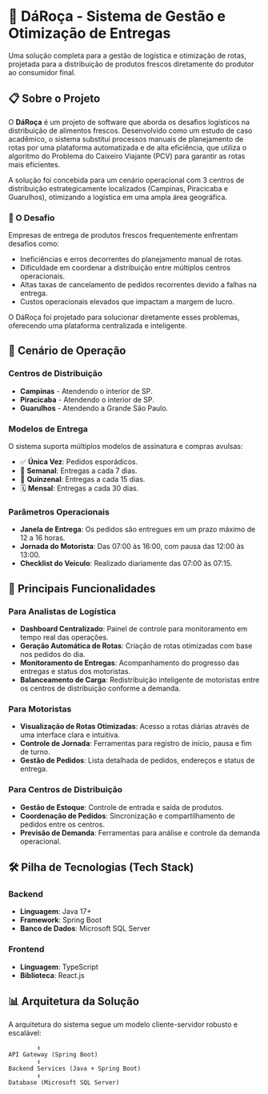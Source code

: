 # 🥕 DáRoça - Sistema de Gestão e Otimização de Entregas

Uma solução completa para a gestão de logística e otimização de rotas, projetada para a distribuição de produtos frescos diretamente do produtor ao consumidor final.

## 📋 Sobre o Projeto

O **DáRoça** é um projeto de software que aborda os desafios logísticos na distribuição de alimentos frescos. Desenvolvido como um estudo de caso acadêmico, o sistema substitui processos manuais de planejamento de rotas por uma plataforma automatizada e de alta eficiência, que utiliza o algoritmo do Problema do Caixeiro Viajante (PCV) para garantir as rotas mais eficientes.

A solução foi concebida para um cenário operacional com 3 centros de distribuição estrategicamente localizados (Campinas, Piracicaba e Guarulhos), otimizando a logística em uma ampla área geográfica.

### 🎯 O Desafio

Empresas de entrega de produtos frescos frequentemente enfrentam desafios como:

*   Ineficiências e erros decorrentes do planejamento manual de rotas.
*   Dificuldade em coordenar a distribuição entre múltiplos centros operacionais.
*   Altas taxas de cancelamento de pedidos recorrentes devido a falhas na entrega.
*   Custos operacionais elevados que impactam a margem de lucro.

O DáRoça foi projetado para solucionar diretamente esses problemas, oferecendo uma plataforma centralizada e inteligente.

## 🏢 Cenário de Operação

### Centros de Distribuição
- **Campinas** - Atendendo o interior de SP.
- **Piracicaba** - Atendendo o interior de SP.
- **Guarulhos** - Atendendo a Grande São Paulo.

### Modelos de Entrega
O sistema suporta múltiplos modelos de assinatura e compras avulsas:
- ✅ **Única Vez**: Pedidos esporádicos.
- 📅 **Semanal**: Entregas a cada 7 dias.
- 📆 **Quinzenal**: Entregas a cada 15 dias.
- 🗓️ **Mensal**: Entregas a cada 30 dias.

### Parâmetros Operacionais
- **Janela de Entrega**: Os pedidos são entregues em um prazo máximo de 12 a 16 horas.
- **Jornada do Motorista**: Das 07:00 às 16:00, com pausa das 12:00 às 13:00.
- **Checklist do Veículo**: Realizado diariamente das 07:00 às 07:15.

## 🚀 Principais Funcionalidades

### Para Analistas de Logística
- **Dashboard Centralizado**: Painel de controle para monitoramento em tempo real das operações.
- **Geração Automática de Rotas**: Criação de rotas otimizadas com base nos pedidos do dia.
- **Monitoramento de Entregas**: Acompanhamento do progresso das entregas e status dos motoristas.
- **Balanceamento de Carga**: Redistribuição inteligente de motoristas entre os centros de distribuição conforme a demanda.

### Para Motoristas
- **Visualização de Rotas Otimizadas**: Acesso a rotas diárias através de uma interface clara e intuitiva.
- **Controle de Jornada**: Ferramentas para registro de início, pausa e fim de turno.
- **Gestão de Pedidos**: Lista detalhada de pedidos, endereços e status de entrega.

### Para Centros de Distribuição
- **Gestão de Estoque**: Controle de entrada e saída de produtos.
- **Coordenação de Pedidos**: Sincronização e compartilhamento de pedidos entre os centros.
- **Previsão de Demanda**: Ferramentas para análise e controle da demanda operacional.

## 🛠️ Pilha de Tecnologias (Tech Stack)

### Backend
- **Linguagem**: Java 17+
- **Framework**: Spring Boot
- **Banco de Dados**: Microsoft SQL Server

### Frontend
- **Linguagem**: TypeScript
- **Biblioteca**: React.js

## 📊 Arquitetura da Solução

A arquitetura do sistema segue um modelo cliente-servidor robusto e escalável:
```Frontend (React + TypeScript)
        ↕
API Gateway (Spring Boot)
        ↕
Backend Services (Java + Spring Boot)
        ↕
Database (Microsoft SQL Server)
